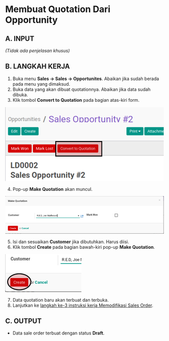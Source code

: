 # Membuat Quotation Dari Opportunity

## A. INPUT

*(Tidak ada penjelasan khusus)*

## B. LANGKAH KERJA

1. Buka menu **Sales -> Sales -> Opportunites**. Abaikan jika sudah berada pada menu yang dimaksud.
2. Buka data yang akan dibuat quotationnya. Abaikan jika data sudah dibuka.
3. Klik tombol **Convert to Quotation** pada bagian atas-kiri form.

![](../../img/opportunity/tombol-convert.png)

4. Pop-up **Make Quotation** akan muncul.

![](../../img/opportunity/pop-up-make-quotation.png)

5. Isi dan sesuaikan **Customer** jika dibutuhkan. Harus diisi.
6. Klik tombol **Create** pada bagian bawah-kiri pop-up **Make Quotation**.

![](../../img/opportunity/tombol-create-popup-make-quotation.png)

7. Data quotation baru akan terbuat dan terbuka.
8. Lanjutkan ke [langkah ke-3 instruksi kerja Memodifikasi Sales Order](../sales-order/modifikasi.md#l3).

## C. OUTPUT

* Data sale order terbuat dengan status **Draft**.
